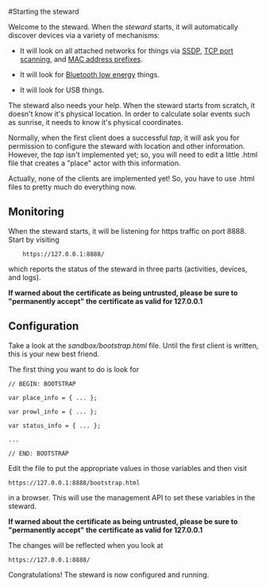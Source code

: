 #Starting the steward

Welcome to the steward. When the _steward_ starts, it will automatically discover devices via a variety of mechanisms:

* It will look on all attached networks for things via [SSDP](http://en.wikipedia.org/wiki/Simple_Service_Discovery_Protocol),
[TCP port scanning](http://en.wikipedia.org/wiki/Port_scanning#TCP_scanning),
and [MAC address prefixes](http://en.wikipedia.org/wiki/Organizationally_Unique_Identifier).

* It will look for [Bluetooth low energy](http://en.wikipedia.org/wiki/Bluetooth_low_energy) things.

* It will look for USB things.

The steward also needs your help.
When the steward starts from scratch, it doesn't know it's physical location.
In order to calculate solar events such as sunrise, it needs to know it's physical coordinates.

Normally, when the first client does a successful _tap_,
it will ask you for permission to configure the steward with location and other information.
However, the _tap_ isn't implemented yet;
so, you will need to edit a little .html file that creates a "place" actor with this information.

Actually, none of the clients are implemented yet!
So, you have to use .html files to pretty much do everything now.

## Monitoring
When the steward starts, it will be listening for https traffic on port 8888.
Start by visiting

        https://127.0.0.1:8888/

which reports the status of the steward in three parts (activities, devices, and logs).

__If warned about the certificate as being untrusted,
please be sure to "permanently accept" the certificate as valid for 127.0.0.1__


## Configuration

Take a look at the _sandbox/bootstrap.html_ file.
Until the first client is written, this is your new best friend.

The first thing you want to do is look for

    // BEGIN: BOOTSTRAP

    var place_info = { ... };

    var prowl_info = { ... };

    var status_info = { ... };

    ...

    // END: BOOTSTRAP

Edit the file to put the appropriate values in those variables and then visit

    https://127.0.0.1:8888/bootstrap.html

in a browser. This will use the management API to set these variables in the steward.

__If warned about the certificate as being untrusted,
please be sure to "permanently accept" the certificate as valid for 127.0.0.1__

The changes will be reflected when you look at

    https://127.0.0.1:8888/

Congratulations! The steward is now configured and running.

